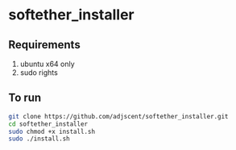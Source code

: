 # softether_installer

## Requirements
1. ubuntu x64 only
2. sudo rights
   
## To run
```bash
git clone https://github.com/adjscent/softether_installer.git
cd softether_installer
sudo chmod +x install.sh
sudo ./install.sh
```